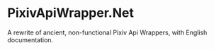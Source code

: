 PixivApiWrapper.Net
===================

A rewrite of ancient, non-functional Pixiv Api Wrappers, with English documentation.
